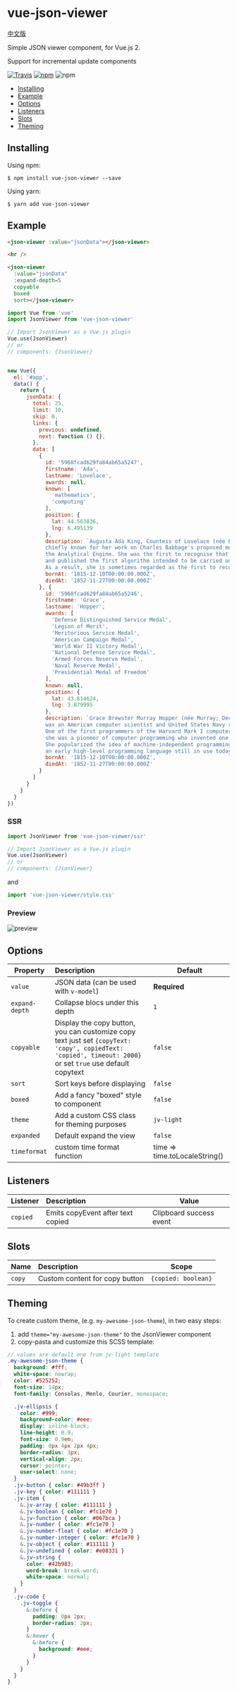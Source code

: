 # vue-json-viewer

[中文版](https://github.com/chenfengjw163/vue-json-viewer/blob/master/README_CN.md)

Simple JSON viewer component, for Vue.js 2.

Support for incremental update components

[![Travis](https://img.shields.io/travis/chenfengjw163/vue-json-viewer/master.svg?style=flat-square)](https://travis-ci.org/chenfengjw163/vue-json-viewer)
[![npm](https://img.shields.io/npm/v/vue-json-viewer.svg?style=flat-square)](https://www.npmjs.com/package/vue-json-viewer)
![npm](https://img.shields.io/npm/dw/vue-json-viewer.svg?style=flat-square)

- [Installing](#installing)
- [Example](#example)
- [Options](#options)
- [Listeners](#listeners)
- [Slots](#slots)
- [Theming](#theming)

## Installing
Using npm:
```
$ npm install vue-json-viewer --save
```

Using yarn:
```
$ yarn add vue-json-viewer
```

## Example

``` html
<json-viewer :value="jsonData"></json-viewer>

<hr />

<json-viewer
  :value="jsonData"
  :expand-depth=5
  copyable
  boxed
  sort></json-viewer>
```

``` js
import Vue from 'vue'
import JsonViewer from 'vue-json-viewer'

// Import JsonViewer as a Vue.js plugin
Vue.use(JsonViewer)
// or
// components: {JsonViewer}


new Vue({
  el: '#app',
  data() {
    return {
      jsonData: {
        total: 25,
        limit: 10,
        skip: 0,
        links: {
          previous: undefined,
          next: function () {},
        },
        data: [
          {
            id: '5968fcad629fa84ab65a5247',
            firstname: 'Ada',
            lastname: 'Lovelace',
            awards: null,
            known: [
              'mathematics',
              'computing'
            ],
            position: {
              lat: 44.563836,
              lng: 6.495139
            },
            description: `Augusta Ada King, Countess of Lovelace (née Byron; 10 December 1815 – 27 November 1852) was an English mathematician and writer,
            chiefly known for her work on Charles Babbage's proposed mechanical general-purpose computer,
            the Analytical Engine. She was the first to recognise that the machine had applications beyond pure calculation,
            and published the first algorithm intended to be carried out by such a machine.
            As a result, she is sometimes regarded as the first to recognise the full potential of a "computing machine" and the first computer programmer.`,
            bornAt: '1815-12-10T00:00:00.000Z',
            diedAt: '1852-11-27T00:00:00.000Z'
          }, {
            id: '5968fcad629fa84ab65a5246',
            firstname: 'Grace',
            lastname: 'Hopper',
            awards: [
              'Defense Distinguished Service Medal',
              'Legion of Merit',
              'Meritorious Service Medal',
              'American Campaign Medal',
              'World War II Victory Medal',
              'National Defense Service Medal',
              'Armed Forces Reserve Medal',
              'Naval Reserve Medal',
              'Presidential Medal of Freedom'
            ],
            known: null,
            position: {
              lat: 43.614624,
              lng: 3.879995
            },
            description: `Grace Brewster Murray Hopper (née Murray; December 9, 1906 – January 1, 1992)
            was an American computer scientist and United States Navy rear admiral.
            One of the first programmers of the Harvard Mark I computer,
            she was a pioneer of computer programming who invented one of the first compiler related tools.
            She popularized the idea of machine-independent programming languages, which led to the development of COBOL,
            an early high-level programming language still in use today.`,
            bornAt: '1815-12-10T00:00:00.000Z',
            diedAt: '1852-11-27T00:00:00.000Z'
          }
        ]
      }
    }
  }
})
```
### SSR
``` js
import JsonViewer from 'vue-json-viewer/ssr'

// Import JsonViewer as a Vue.js plugin
Vue.use(JsonViewer)
// or
// components: {JsonViewer}
```
and

``` js
import 'vue-json-viewer/style.css'
```


### Preview
![preview](./example/preview.png)


## Options

| Property | Description | Default |
| ----------- |:------------- | ----------- |
| `value` | JSON data (can be used with `v-model`) | **Required** |
| `expand-depth` | Collapse blocs under this depth | `1`  |
| `copyable` | Display the copy button, you can customize copy text just set `{copyText: 'copy', copiedText: 'copied', timeout: 2000}` or set `true` use default copytext  | `false`  |
| `sort` | Sort keys before displaying | `false` |
| `boxed` | Add a fancy "boxed" style to component | `false` |
| `theme` | Add a custom CSS class for theming purposes | `jv-light` |
| `expanded` | Default expand the view | `false` |
| `timeformat` | custom time format function | time => time.toLocaleString() |

## Listeners

| Listener | Description | Value |
| ----------- |:------------- | ----------- |
| `copied` | Emits copyEvent after text copied | Clipboard success event |

## Slots

| Name | Description | Scope |
| ----------- |:------------- | ----------- |
| `copy` | Custom content for copy button | `{copied: boolean}` |

## Theming

To create custom theme, (e.g. `my-awesome-json-theme`), in two easy steps:
1. add `theme="my-awesome-json-theme"` to the JsonViewer component
2. copy-pasta and customize this SCSS template:

``` scss
// values are default one from jv-light template
.my-awesome-json-theme {
  background: #fff;
  white-space: nowrap;
  color: #525252;
  font-size: 14px;
  font-family: Consolas, Menlo, Courier, monospace;

  .jv-ellipsis {
    color: #999;
    background-color: #eee;
    display: inline-block;
    line-height: 0.9;
    font-size: 0.9em;
    padding: 0px 4px 2px 4px;
    border-radius: 3px;
    vertical-align: 2px;
    cursor: pointer;
    user-select: none;
  }
  .jv-button { color: #49b3ff }
  .jv-key { color: #111111 }
  .jv-item {
    &.jv-array { color: #111111 }
    &.jv-boolean { color: #fc1e70 }
    &.jv-function { color: #067bca }
    &.jv-number { color: #fc1e70 }
    &.jv-number-float { color: #fc1e70 }
    &.jv-number-integer { color: #fc1e70 }
    &.jv-object { color: #111111 }
    &.jv-undefined { color: #e08331 }
    &.jv-string {
      color: #42b983;
      word-break: break-word;
      white-space: normal;
    }
  }
  .jv-code {
    .jv-toggle {
      &:before {
        padding: 0px 2px;
        border-radius: 2px;
      }
      &:hover {
        &:before {
          background: #eee;
        }
      }
    }
  }
}
```

